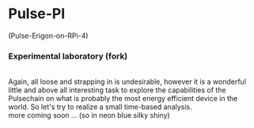 # **Pulse-PI**
(Pulse-Erigon-on-RPi-4)
### Experimental laboratory (fork)
<br />
Again, all loose and strapping in is undesirable, however it is a wonderful little and above all interesting task to explore the capabilities of the Pulsechain on what is probably the most energy efficient device in the world. So let's try to realize a small time-based analysis.
<br />
more coming soon ...
(so in neon blue silky shiny)
